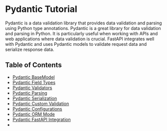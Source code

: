 # Pydantic Tutorial

Pydantic is a data validation library that provides data validation and parsing using Python type annotations. Pydantic is a great library for data validation and parsing in Python. It is particularly useful when working with APIs and web applications where data validation is crucial. FastAPI integrates well with Pydantic and uses Pydantic models to validate request data and serialize response data. 

## Table of Contents

- [Pydantic BaseModel](pydantic-model/index.md)
- [Pydantic Field Types](pydantic-field-types/index.md)
- [Pydantic Validators](pydantic-validators/index.md)
- [Pydantic Parsing](pydantic-parsing/index.md)
- [Pydantic Serialization](pydantic-serialization/index.md)
- [Pydantic Custom Validation](pydantic-custom-validation/index.md)
- [Pydantic Configurations](pydantic-configurations/index.md)
- [Pydantic ORM Mode](pydantic-orm-mode/index.md)
- [Pydantic FastAPI Integration](pydantic-fastapi-integration/index.md)
- 